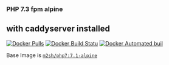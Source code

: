 ### PHP 7.3 fpm alpine
## with caddyserver installed

[![Docker Pulls](https://img.shields.io/docker/pulls/m2sh/php7-caddy.svg?style=flat-square)](https://hub.docker.com/r/m2sh/php7-caddy/)
[![Docker Build Statu](https://img.shields.io/docker/build/m2sh/php7-caddy.svg?style=flat-square)](https://hub.docker.com/r/m2sh/php7-caddy/)
[![Docker Automated buil](https://img.shields.io/docker/automated/m2sh/php7-caddy.svg?style=flat-square)](https://hub.docker.com/r/m2sh/php7-caddy/) 

Base Image is [`m2sh/php7:7.1-alpine`](https://hub.docker.com/r/m2sh/php7)